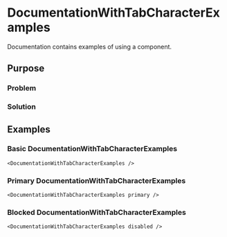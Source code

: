 # DocumentationWithTabCharacterExamples

Documentation contains examples of using a component.

## Purpose

### Problem

### Solution

## Examples

### Basic DocumentationWithTabCharacterExamples

    <DocumentationWithTabCharacterExamples />

### Primary DocumentationWithTabCharacterExamples

    <DocumentationWithTabCharacterExamples primary />

### Blocked DocumentationWithTabCharacterExamples

    <DocumentationWithTabCharacterExamples disabled />
